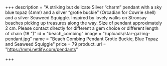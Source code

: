 +++
description = "A striking but delicate Silver “charm” pendant with a sky blue topaz (4mm) and a silver “grotie buckie” (Orcadian for Cowrie shell) and a silver Seaweed Squiggle. Inspired by lovely walks on Stronsay beaches picking up treasures along the way. Size of pendant approximately 2 cm. Please contact directly for different a gem choice or different length of chain (18 \")"
id = "beach_combing"
image = "/uploads/star-gazing-pendant.jpg"
name = "Beach Combing Pendant Grotie Buckie, Blue Topaz and Seaweed Squiggle"
price = 79
product_url = "https://mmj.netlify.com/pendants"

+++
